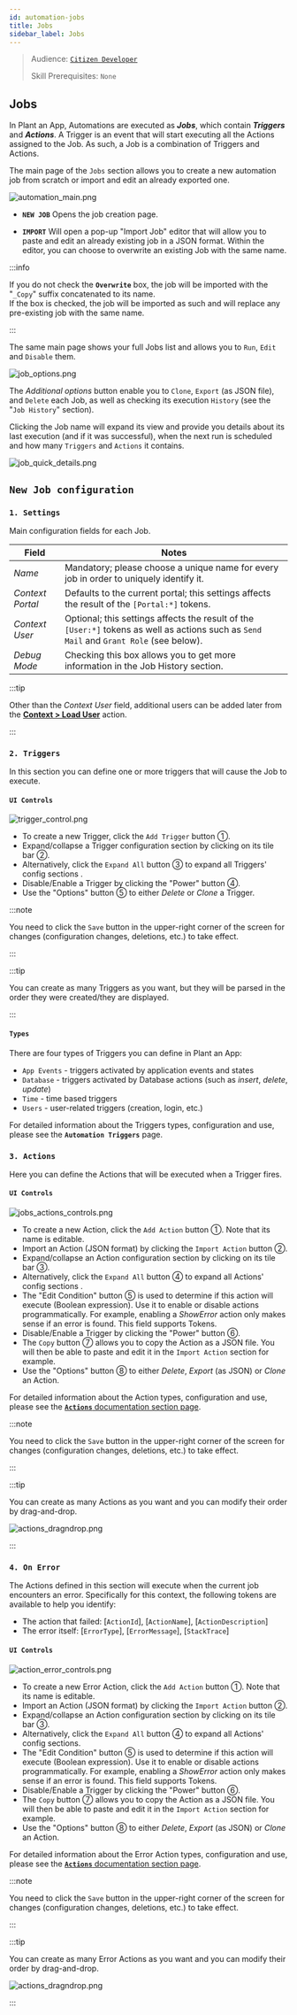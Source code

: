 ```yaml
---
id: automation-jobs
title: Jobs
sidebar_label: Jobs
---
```


> Audience: [`Citizen Developer`](/docs/audience#citizen-developers)
>
> Skill Prerequisites: `None`

## Jobs

In Plant an App, Automations are executed as ***Jobs***, which contain ***Triggers*** and ***Actions***. A Trigger is an event that will start executing all the Actions assigned to the Job. As such, a Job is a combination of Triggers and Actions.

The main page of the `Jobs` section allows you to create a new automation job from scratch or import and edit an already exported one.

<img src="/img/automation_main.png" alt="automation_main.png"></img>

- **`NEW JOB`** 
Opens the job creation page.

- **`IMPORT`** 
Will open a pop-up "Import Job" editor that will allow you to paste and edit an already existing job in a JSON format. Within the editor, you can choose to overwrite an existing Job with the same name.

:::info

If you do not check the **`Overwrite`** box, the job will be imported with the "`_Copy`" suffix concatenated to its name.</br>
If the box is checked, the job will be imported as such and will replace any pre-existing job with the same name.

:::

The same main page shows your full Jobs list and allows you to `Run`, `Edit` and `Disable` them.

<img src="/img/job_options.png" alt="job_options.png"></img>

The *Additional options* button enable you to `Clone`, `Export` (as JSON file), and `Delete` each Job, as well as checking its execution `History` (see the "`Job History`" section).

Clicking the Job name will expand its view and provide you details about its last execution (and if it was successful), when the next run is scheduled and how many `Triggers` and `Actions` it contains.

<img src="/img/job_quick_details.png" alt="job_quick_details.png"></img>

## `New Job configuration`

### `1. Settings`

Main configuration fields for each Job.

|Field|Notes|
|---|---|
|*Name*|Mandatory; please choose a unique name for every job in order to uniquely identify it.|
|*Context Portal*|Defaults to the current portal; this settings affects the result of the `[Portal:*]` tokens.|
|*Context User*|Optional; this settings affects the result of the `[User:*]` tokens as well as actions such as `Send Mail` and `Grant Role` (see below).|
|*Debug Mode*|Checking this box allows you to get more information in the Job History section.|

:::tip

Other than the *Context User* field, additional users can be added later from the <a href="https://learn.plantanapp.com/docs/actions/load-user" target="_blank">**Context > Load User**</a> action.

:::

### `2. Triggers`

In this section you can define one or more triggers that will cause the Job to execute. 

#### `UI Controls`

<img src="/img/trigger_control.png" alt="trigger_control.png"></img>

- To create a new Trigger, click the `Add Trigger` button ①.
- Expand/collapse a Trigger configuration section by clicking on its tile bar ②.
- Alternatively, click the `Expand All` button ③ to expand all Triggers' config sections .
- Disable/Enable a Trigger by clicking the "Power" button ④.
- Use the "Options" button ⑤ to either *Delete* or *Clone* a Trigger.

:::note

You need to click the `Save` button in the upper-right corner of the screen for changes (configuration changes, deletions, etc.) to take effect.

:::

:::tip

You can create as many Triggers as you want, but they will be parsed in the order they were created/they are displayed.

:::

#### `Types`
There are four types of Triggers you can define in Plant an App:
- `App Events` - triggers activated by application events and states
- `Database` - triggers activated by Database actions (such as *insert*, *delete*, *update*)
- `Time` - time based triggers
- `Users` - user-related triggers (creation, login, etc.) 

For detailed information about the Triggers types, configuration and use, please see the **`Automation Triggers`** page.


### `3. Actions`
Here you can define the Actions that will be executed when a Trigger fires.

#### `UI Controls`
<img src="/img/jobs_actions_controls.png" alt="jobs_actions_controls.png"></img>

- To create a new Action, click the `Add Action` button ①. Note that its name is editable.
- Import an Action (JSON format) by clicking the `Import Action` button ②.
- Expand/collapse an Action configuration section by clicking on its tile bar ③.
- Alternatively, click the `Expand All` button ④ to expand all Actions' config sections .
- The "Edit Condition" button ⑤ is used to determine if this action will execute (Boolean expression). Use it to enable or disable actions programmatically. For example, enabling a *ShowError* action only makes sense if an error is found. This field supports Tokens.
- Disable/Enable a Trigger by clicking the "Power" button ⑥.
- The `Copy` button ⑦ allows you to copy the Action as a JSON file. You will then be able to paste and edit it in the `Import Action` section for example.
- Use the "Options" button ⑧ to either *Delete*, *Export* (as JSON) or *Clone* an Action.

For detailed information about the Action types, configuration and use, please see the <a href="https://learn.plantanapp.com/docs/faq" target="_blank">**`Actions`** documentation section page</a>.

:::note

You need to click the `Save` button in the upper-right corner of the screen for changes (configuration changes, deletions, etc.) to take effect.

:::

:::tip

You can create as many Actions as you want and you can modify their order by drag-and-drop.

<img src="/img/actions_dragndrop.png" alt="actions_dragndrop.png"></img>

:::

### `4. On Error`
The Actions defined in this section will execute when the current job encounters an error. Specifically for this context, the following tokens are available to help you identify:
- The action that failed: [`ActionId`], [`ActionName`], [`ActionDescription`]
- The error itself: [`ErrorType`], [`ErrorMessage`], [`StackTrace`]

#### `UI Controls`
<img src="/img/action_error_controls.png" alt="action_error_controls.png"></img>

- To create a new Error Action, click the `Add Action` button ①. Note that its name is editable.
- Import an Action (JSON format) by clicking the `Import Action` button ②.
- Expand/collapse an Action configuration section by clicking on its tile bar ③.
- Alternatively, click the `Expand All` button ④ to expand all Actions' config sections.
- The "Edit Condition" button ⑤ is used to determine if this action will execute (Boolean expression). Use it to enable or disable actions programmatically. For example, enabling a *ShowError* action only makes sense if an error is found. This field supports Tokens.
- Disable/Enable a Trigger by clicking the "Power" button ⑥.
- The `Copy` button ⑦ allows you to copy the Action as a JSON file. You will then be able to paste and edit it in the `Import Action` section for example.
- Use the "Options" button ⑧ to either *Delete*, *Export* (as JSON) or *Clone* an Action.

For detailed information about the Error Action types, configuration and use, please see the <a href="https://learn.plantanapp.com/docs/faq" target="_blank">**`Actions`** documentation section page</a>.

:::note

You need to click the `Save` button in the upper-right corner of the screen for changes (configuration changes, deletions, etc.) to take effect.

:::

:::tip

You can create as many Error Actions as you want and you can modify their order by drag-and-drop.

<img src="/img/actions_dragndrop.png" alt="actions_dragndrop.png"></img>

:::